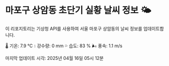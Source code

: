
# 마포구 상암동 초단기 실황 날씨 정보 🌤️

이 리포지토리는 기상청 API를 사용하여 서울 마포구 상암동의 날씨 정보를 업데이트합니다. 

🌡️ 기온: 7.9 ℃
💧 강수량: 0 mm
💦 습도: 83 %
🌬️ 풍속: 1.1 m/s

마지막 업데이트 시각: 2025년 04월 16일 05시 12분    
